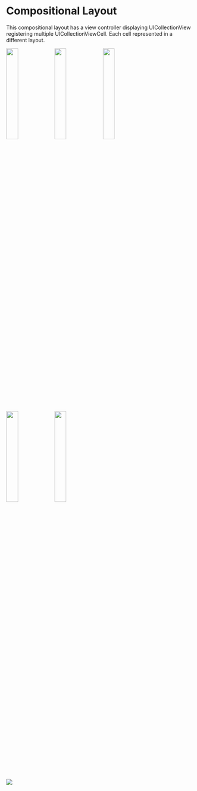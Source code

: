 # Compositional Layout
This compositional layout has a view controller displaying  UICollectionView registering multiple UICollectionViewCell. Each cell represented in a different layout.

<img src="https://github.com/uckmhnds/markDown/blob/main/ss1.png" width=25% height=25%> 
<img src="https://github.com/uckmhnds/markDown/blob/main/ss2.png" width=25% height=25%> 
<img src="https://github.com/uckmhnds/markDown/blob/main/ss3.png" width=25% height=25%> 
<img src="https://github.com/uckmhnds/markDown/blob/main/ss4.png" width=25% height=25%> 
<img src="https://github.com/uckmhnds/markDown/blob/main/ss5.png" width=25% height=25%> 

![](https://github.com/uckmhnds/markDown/blob/main/gif1.gif)


